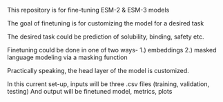 This repository is for fine-tuning ESM-2 & ESM-3 models 

The goal of finetuning is for customizing the model for a desired task 

The desired task could be prediction of solubility, binding, safety etc.

Finetuning could be done in one of two ways-
1.) embeddings
2.) masked language modeling via a masking function

Practically speaking, the head layer of the model is customized.

In this current set-up, inputs will be three .csv files (training, validation, testing)
And output will be finetuned model, metrics, plots
